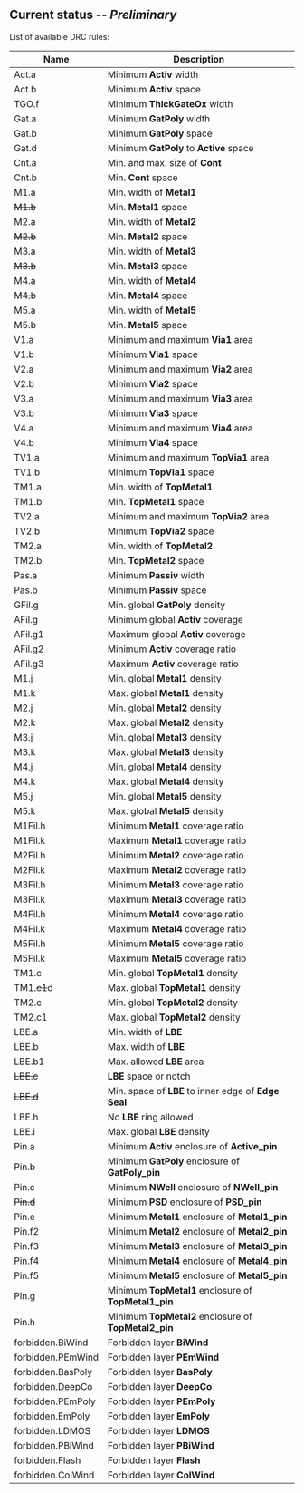 ## Current status -- *Preliminary*

List of available DRC rules:

| Name              | Description                                          |
|-------------------|------------------------------------------------------|
| Act.a             | Minimum **Activ** width                              |
| Act.b             | Minimum **Activ** space                              |
| TGO.f             | Minimum **ThickGateOx** width                        |
| Gat.a             | Minimum **GatPoly** width                            |
| Gat.b             | Minimum **GatPoly** space                            |
| Gat.d             | Minimum **GatPoly** to **Active** space              |
| Cnt.a             | Min. and max. size of **Cont**                       |
| Cnt.b             | Min. **Cont** space                                  |
| M1.a              | Min. width of **Metal1**                             |
| ~~M1.b~~          | Min. **Metal1** space                                |
| M2.a              | Min. width of **Metal2**                             |
| ~~M2.b~~          | Min. **Metal2** space                                |
| M3.a              | Min. width of **Metal3**                             |
| ~~M3.b~~          | Min. **Metal3** space                                |
| M4.a              | Min. width of **Metal4**                             |
| ~~M4.b~~          | Min. **Metal4** space                                |
| M5.a              | Min. width of **Metal5**                             |
| ~~M5.b~~          | Min. **Metal5** space                                |
| V1.a              | Minimum and maximum **Via1** area                    |
| V1.b              | Minimum **Via1** space                               |
| V2.a              | Minimum and maximum **Via2** area                    |
| V2.b              | Minimum **Via2** space                               |
| V3.a              | Minimum and maximum **Via3** area                    |
| V3.b              | Minimum **Via3** space                               |
| V4.a              | Minimum and maximum **Via4** area                    |
| V4.b              | Minimum **Via4** space                               |
| TV1.a             | Minimum and maximum **TopVia1** area                 |
| TV1.b             | Minimum **TopVia1** space                            |
| TM1.a             | Min. width of **TopMetal1**                          |
| TM1.b             | Min. **TopMetal1** space                             |
| TV2.a             | Minimum and maximum **TopVia2** area                 |
| TV2.b             | Minimum **TopVia2** space                            |
| TM2.a             | Min. width of **TopMetal2**                          |
| TM2.b             | Min. **TopMetal2** space                             |
| Pas.a             | Minimum **Passiv** width                             |
| Pas.b             | Minimum **Passiv** space                             |
| GFil.g            | Min. global **GatPoly** density                      |
| AFil.g            | Minimum global **Activ** coverage                    |
| AFil.g1           | Maximum global **Activ** coverage                    |
| AFil.g2           | Minimum **Activ** coverage ratio                     |
| AFil.g3           | Maximum **Activ** coverage ratio                     |
| M1.j              | Min. global **Metal1** density                       |
| M1.k              | Max. global **Metal1** density                       |
| M2.j              | Min. global **Metal2** density                       |
| M2.k              | Max. global **Metal2** density                       |
| M3.j              | Min. global **Metal3** density                       |
| M3.k              | Max. global **Metal3** density                       |
| M4.j              | Min. global **Metal4** density                       |
| M4.k              | Max. global **Metal4** density                       |
| M5.j              | Min. global **Metal5** density                       |
| M5.k              | Max. global **Metal5** density                       |
| M1Fil.h           | Minimum **Metal1** coverage ratio                    |
| M1Fil.k           | Maximum **Metal1** coverage ratio                    |
| M2Fil.h           | Minimum **Metal2** coverage ratio                    |
| M2Fil.k           | Maximum **Metal2** coverage ratio                    |
| M3Fil.h           | Minimum **Metal3** coverage ratio                    |
| M3Fil.k           | Maximum **Metal3** coverage ratio                    |
| M4Fil.h           | Minimum **Metal4** coverage ratio                    |
| M4Fil.k           | Maximum **Metal4** coverage ratio                    |
| M5Fil.h           | Minimum **Metal5** coverage ratio                    |
| M5Fil.k           | Maximum **Metal5** coverage ratio                    |
| TM1.c             | Min. global **TopMetal1** density                    |
| TM1.~~c1~~d       | Max. global **TopMetal1** density                    |
| TM2.c             | Min. global **TopMetal2** density                    |
| TM2.c1            | Max. global **TopMetal2** density                    |
| LBE.a             | Min. width of **LBE**                                |
| LBE.b             | Max. width of **LBE**                                |
| LBE.b1            | Max. allowed **LBE** area                            |
| ~~LBE.c~~         | **LBE** space or notch                               |
| ~~LBE.d~~         | Min. space of **LBE** to inner edge of **Edge Seal** |
| LBE.h             | No **LBE** ring allowed                              |
| LBE.i             | Max. global **LBE** density                          |
| Pin.a             | Minimum **Activ** enclosure of **Active_pin**        |
| Pin.b             | Minimum **GatPoly** enclosure of **GatPoly_pin**     |
| Pin.c             | Minimum **NWell** enclosure of **NWell_pin**         |
| ~~Pin.d~~         | Minimum **PSD** enclosure of **PSD_pin**             |
| Pin.e             | Minimum **Metal1** enclosure of **Metal1_pin**       |
| Pin.f2            | Minimum **Metal2** enclosure of **Metal2_pin**       |
| Pin.f3            | Minimum **Metal3** enclosure of **Metal3_pin**       |
| Pin.f4            | Minimum **Metal4** enclosure of **Metal4_pin**       |
| Pin.f5            | Minimum **Metal5** enclosure of **Metal5_pin**       |
| Pin.g             | Minimum **TopMetal1** enclosure of **TopMetal1_pin** |
| Pin.h             | Minimum **TopMetal2** enclosure of **TopMetal2_pin** |
| forbidden.BiWind  | Forbidden layer **BiWind**                           |
| forbidden.PEmWind | Forbidden layer **PEmWind**                          |
| forbidden.BasPoly | Forbidden layer **BasPoly**                          |
| forbidden.DeepCo  | Forbidden layer **DeepCo**                           |
| forbidden.PEmPoly | Forbidden layer **PEmPoly**                          |
| forbidden.EmPoly  | Forbidden layer **EmPoly**                           |
| forbidden.LDMOS   | Forbidden layer **LDMOS**                            |
| forbidden.PBiWind | Forbidden layer **PBiWind**                          |
| forbidden.Flash   | Forbidden layer **Flash**                            |
| forbidden.ColWind | Forbidden layer **ColWind**                          |

